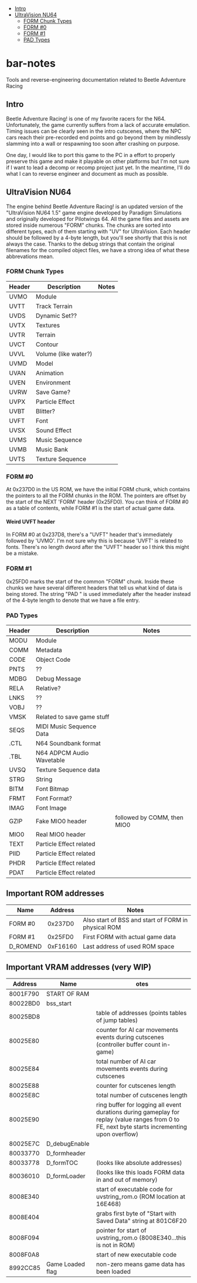 <!-- vim-markdown-toc GFM -->

* [Intro](#intro)
* [UltraVision NU64](#ultravision-nu64)
	* [FORM Chunk Types](#form-chunk-types)
	* [FORM #0](#form-0)
	* [FORM #1](#form-1)
	* [PAD Types](#pad-types)

<!-- vim-markdown-toc -->

# bar-notes
Tools and reverse-engineering documentation related to Beetle Adventure Racing

## Intro

Beetle Adventure Racing! is one of my favorite racers for the N64.  Unfortunately, the game currently suffers from a lack of accurate emulation.  Timing issues can be clearly seen in the intro cutscenes, where the NPC cars reach their pre-recorded end points and go beyond them by mindlessly slamming into a wall or respawning too soon after crashing on purpose.

One day, I would like to port this game to the PC in a effort to properly preserve this game and make it playable on other platforms but I'm not sure if I want to lead a decomp or recomp project just yet.  In the meantime, I'll do what I can to reverse engineer and document as much as possible.

## UltraVision NU64

The engine behind Beetle Adventure Racing! is an updated version of the "UltraVision NU64 1.5" game engine developed by Paradigm Simulations and originally developed for Pilotwings 64.  All the game files and assets are stored inside numerous "FORM" chunks.  The chunks are sorted into different types, each of them starting with "UV" for UltraVision.  Each header should be followed by a 4-byte length, but you'll see shortly that this is not always the case.  Thanks to the debug strings that contain the original filenames for the compiled object files, we have a strong idea of what these abbrevations mean.

### FORM Chunk Types

Header|Description|Notes
| --- | --- | --- |
UVMO|Module|
UVTT|Track Terrain|
UVDS|Dynamic Set??|
UVTX|Textures|
UVTR|Terrain|
UVCT|Contour|
UVVL|Volume (like water?)|
UVMD|Model|
UVAN|Animation|
UVEN|Environment|
UVRW|Save Game?|
UVPX|Particle Effect|
UVBT|Blitter?|
UVFT|Font|
UVSX|Sound Effect|
UVMS|Music Sequence|
UVMB|Music Bank|
UVTS|Texture Sequence|

### FORM #0

At 0x237D0 in the US ROM, we have the initial FORM chunk, which contains the pointers to all the FORM chunks in the ROM.  The pointers are offset by the start of the NEXT 'FORM' header (0x25FD0).
You can think of FORM #0 as a table of contents, while FORM #1 is the start of actual game data.

#### Weird UVFT header

In FORM #0 at 0x237D8, there's a "UVFT" header that's immediately followed by 'UVMO'. I'm not sure why this is because 'UVFT' is related to fonts.  There's no length dword after the "UVFT" header so I think this might be a mistake.

### FORM #1

0x25FD0 marks the start of the common "FORM" chunk.  Inside these chunks we have several different headers that tell us what kind of data is being stored.  The string "PAD " is used immediately after the header instead of the 4-byte length to denote that we have a file entry.

### PAD Types

Header|Description|Notes
| --- | --- | --- |
MODU|Module|
COMM|Metadata|
CODE|Object Code|
PNTS|??|
MDBG|Debug Message|
RELA|Relative?|
LNKS|??|
VOBJ|??|
VMSK|Related to save game stuff|
SEQS|MIDI Music Sequence Data|
.CTL|N64 Soundbank format|
.TBL|N64 ADPCM Audio Wavetable|
UVSQ|Texture Sequence data|
STRG|String|
BITM|Font Bitmap|
FRMT|Font Format?|
IMAG|Font Image|
GZIP|Fake MIO0 header|followed by COMM, then MIO0
MIO0|Real MIO0 header|
TEXT|Particle Effect related|
PIID|Particle Effect related|
PHDR|Particle Effect related|
PDAT|Particle Effect related|

## Important ROM addresses

Name|Address|Notes
| --- | --- | --- |
FORM #0|0x237D0|Also start of BSS and start of FORM in physical ROM
FORM #1|0x25FD0|First FORM with actual game data
D_ROMEND|0xF16160|Last address of used ROM space

## Important VRAM addresses (very WIP)

Address|Name|otes
| --- | --- | --- |
8001F790|START OF RAM
80022BD0|bss_start|
80025BD8||table of addresses (points tables of jump tables)
80025E80||counter for AI car movements events during cutscenes (controller buffer count in-game)
80025E84||total number of AI car movements events during cutscenes
80025E88||counter for cutscenes length
80025E8C||total number of cutscenes length
80025E90||ring buffer for logging all event durations during gameplay for replay (value ranges from 0 to FE, next byte starts incrementing upon overflow)
80025E7C|D_debugEnable|
80033770|D_formheader|
80033778|D_formTOC|(looks like absolute addresses)
80036010|D_formLoader|(looks like this loads FORM data in and out of memory)
8008E340||start of executable code for uvstring_rom.o (ROM location at 16E468)
8008E404||grabs first byte of "Start with Saved Data" string at 801C6F20
8008F094||pointer for start of uvstring_rom.o (8008E340...this is not in ROM)
8008F0A8||start of new executable code
8992CC85|Game Loaded flag|non-zero means game data has been loaded


